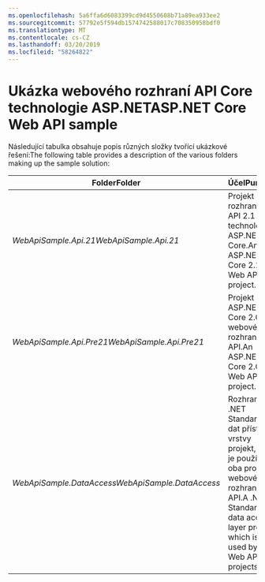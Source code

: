 ```yaml
---
ms.openlocfilehash: 5a6ffa6d6083399cd9d4550608b71a89ea933ee2
ms.sourcegitcommit: 57792e5f594db1574742588017c708350958bdf0
ms.translationtype: MT
ms.contentlocale: cs-CZ
ms.lasthandoff: 03/20/2019
ms.locfileid: "58264822"
---
```

# <a name="aspnet-core-web-api-sample"></a><span data-ttu-id="b8d78-101">Ukázka webového rozhraní API Core technologie ASP.NET</span><span class="sxs-lookup"><span data-stu-id="b8d78-101">ASP.NET Core Web API sample</span></span>

<span data-ttu-id="b8d78-102">Následující tabulka obsahuje popis různých složky tvořící ukázkové řešení:</span><span class="sxs-lookup"><span data-stu-id="b8d78-102">The following table provides a description of the various folders making up the sample solution:</span></span>

|              <span data-ttu-id="b8d78-103">Folder</span><span class="sxs-lookup"><span data-stu-id="b8d78-103">Folder</span></span>              |                                        <span data-ttu-id="b8d78-104">Účel</span><span class="sxs-lookup"><span data-stu-id="b8d78-104">Purpose</span></span>                                        |
|----------------------------------|---------------------------------------------------------------------------------------|
|   <span data-ttu-id="b8d78-105">*WebApiSample.Api.21*</span><span class="sxs-lookup"><span data-stu-id="b8d78-105">*WebApiSample.Api.21*</span></span>   |                         <span data-ttu-id="b8d78-106">Projekt rozhraní Web API 2.1 technologie ASP.NET Core.</span><span class="sxs-lookup"><span data-stu-id="b8d78-106">An ASP.NET Core 2.1 Web API project.</span></span>                          |
| <span data-ttu-id="b8d78-107">*WebApiSample.Api.Pre21*</span><span class="sxs-lookup"><span data-stu-id="b8d78-107">*WebApiSample.Api.Pre21*</span></span>  |                         <span data-ttu-id="b8d78-108">Projekt ASP.NET Core 2.0 webového rozhraní API.</span><span class="sxs-lookup"><span data-stu-id="b8d78-108">An ASP.NET Core 2.0 Web API project.</span></span>                          |
| <span data-ttu-id="b8d78-109">*WebApiSample.DataAccess*</span><span class="sxs-lookup"><span data-stu-id="b8d78-109">*WebApiSample.DataAccess*</span></span> | <span data-ttu-id="b8d78-110">Rozhraní .NET Standard 2.0 dat přístup vrstvy projekt, který je používán oba projekty webového rozhraní API.</span><span class="sxs-lookup"><span data-stu-id="b8d78-110">A .NET Standard 2.0 data access layer project which is used by both Web API projects.</span></span> |

